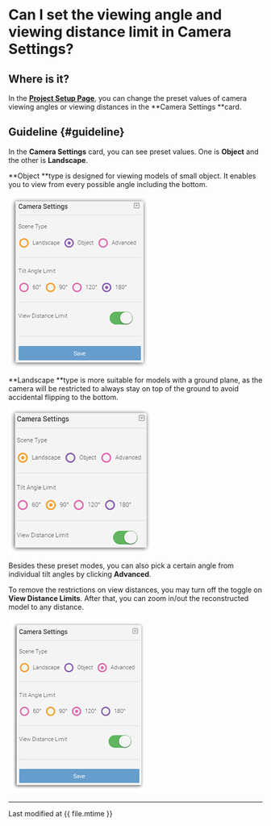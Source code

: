 # Can I set the viewing angle and viewing distance limit in Camera Settings? 

## Where is it?
In the [**Project Setup Page**](setup-page.md#enter), you can change the preset values of camera viewing angles or viewing distances in the **Camera Settings **card.

## Guideline {#guideline}

In the **Camera Settings** card, you can see preset values. One is **Object** and the other is **Landscape**.

**Object **type is designed for viewing models of small object. It enables you to view from every possible angle including the bottom.

![](../assets/setup-camera-object.png)

**Landscape **type is more suitable for models with a ground plane, as the camera will be restricted to always stay on top of the ground to avoid accidental flipping to the bottom.

![](../assets/setup-camera-landscape.png)

Besides these preset modes, you can also pick a certain angle from individual tilt angles by clicking **Advanced**.

To remove the restrictions on view distances, you may turn off the toggle on **View Distance Limits**. After that, you can zoom in/out the reconstructed model to any distance.

![](../assets/setup-camera-adv-panel-small.png)



--- 

Last modified at {{ file.mtime }}
